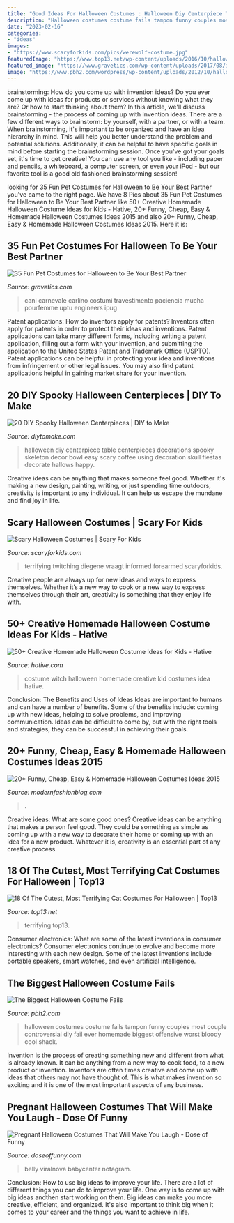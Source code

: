 ```yaml
---
title: "Good Ideas For Halloween Costumes : Halloween Diy Centerpiece Table Centerpieces Decorations Spooky Skeleton Decor Bowl Easy Scary Coffee Using Decoration Skull Fiestas Decorate Hallows Happy"
description: "Halloween costumes costume fails tampon funny couples most couple controversial diy fail ever homemade biggest offensive worst bloody cool shack"
date: "2023-02-16"
categories:
- "ideas"
images:
- "https://www.scaryforkids.com/pics/werewolf-costume.jpg"
featuredImage: "https://www.top13.net/wp-content/uploads/2016/10/halloween-costumes-kittens-12.jpg"
featured_image: "https://www.gravetics.com/wp-content/uploads/2017/08/iPug-Dog-Halloween-Costumes.jpg"
image: "https://www.pbh2.com/wordpress/wp-content/uploads/2012/10/halloween-fails-tampon.jpg"
---
```



brainstorming: How do you come up with invention ideas?
Do you ever come up with ideas for products or services without knowing what they are? Or how to start thinking about them? In this article, we'll discuss brainstorming - the process of coming up with invention ideas.
There are a few different ways to brainstorm: by yourself, with a partner, or with a team. When brainstorming, it's important to be organized and have an idea hierarchy in mind. This will help you better understand the problem and potential solutions. Additionally, it can be helpful to have specific goals in mind before starting the brainstorming session. Once you've got your goals set, it's time to get creative! You can use any tool you like - including paper and pencils, a whiteboard, a computer screen, or even your iPod - but our favorite tool is a good old fashioned brainstorming session!

	

		
looking for 35 Fun Pet Costumes for Halloween to Be Your Best Partner you've came to the right page. We have 8 Pics about 35 Fun Pet Costumes for Halloween to Be Your Best Partner like 50+ Creative Homemade Halloween Costume Ideas for Kids - Hative, 20+ Funny, Cheap, Easy &amp; Homemade Halloween Costumes Ideas 2015 and also 20+ Funny, Cheap, Easy &amp; Homemade Halloween Costumes Ideas 2015. Here it is:
		
    
## 35 Fun Pet Costumes For Halloween To Be Your Best Partner

<img loading=lazy src="https://www.gravetics.com/wp-content/uploads/2017/08/iPug-Dog-Halloween-Costumes.jpg" onerror="this.onerror=null;this.src='https://tse1.mm.bing.net/th?id=OIP.bIV1n0c-y7IcSTKTDZ_chQHaEK&amp;pid=15.1';" alt="35 Fun Pet Costumes for Halloween to Be Your Best Partner">

_Source: gravetics.com_

>cani carnevale carlino costumi travestimento paciencia mucha pourfemme uptu engineers ipug. 

	

Patent applications: How do inventors apply for patents?
Inventors often apply for patents in order to protect their ideas and inventions. Patent applications can take many different forms, including writing a patent application, filling out a form with your invention, and submitting the application to the United States Patent and Trademark Office (USPTO). 
Patent applications can be helpful in protecting your idea and inventions from infringement or other legal issues. You may also find patent applications helpful in gaining market share for your invention.

    
## 20 DIY Spooky Halloween Centerpieces | DIY To Make

<img loading=lazy src="http://www.diytomake.com/wp-content/uploads/2015/10/Skeleton-Halloween-DIY-Centerpiece.jpg" onerror="this.onerror=null;this.src='https://tse2.mm.bing.net/th?id=OIP.u1SxOnNWrRpvxVSjw3GlfAHaLH&amp;pid=15.1';" alt="20 DIY Spooky Halloween Centerpieces | DIY to Make">

_Source: diytomake.com_

>halloween diy centerpiece table centerpieces decorations spooky skeleton decor bowl easy scary coffee using decoration skull fiestas decorate hallows happy. 

	

Creative ideas can be anything that makes someone feel good. Whether it's making a new design, painting, writing, or just spending time outdoors, creativity is important to any individual. It can help us escape the mundane and find joy in life.

    
## Scary Halloween Costumes | Scary For Kids

<img loading=lazy src="https://www.scaryforkids.com/pics/werewolf-costume.jpg" onerror="this.onerror=null;this.src='https://tse4.mm.bing.net/th?id=OIP.veoRfXtNDbhxlLtvLzJ63QHaHa&amp;pid=15.1';" alt="Scary Halloween Costumes | Scary For Kids">

_Source: scaryforkids.com_

>terrifying twitching diegene vraagt informed forearmed scaryforkids. 

	

Creative people are always up for new ideas and ways to express themselves. Whether it’s a new way to cook or a new way to express themselves through their art, creativity is something that they enjoy life with.

    
## 50+ Creative Homemade Halloween Costume Ideas For Kids - Hative

<img loading=lazy src="https://hative.com/wp-content/uploads/2014/03/costumes-for-kids/17-witch-kid-costume-idea.jpg" onerror="this.onerror=null;this.src='https://tse4.mm.bing.net/th?id=OIP.yXlWKxDPCjtEfoJUtG1s9gHaM_&amp;pid=15.1';" alt="50+ Creative Homemade Halloween Costume Ideas for Kids - Hative">

_Source: hative.com_

>costume witch halloween homemade creative kid costumes idea hative. 

	

Conclusion: The Benefits and Uses of Ideas
Ideas are important to humans and can have a number of benefits. Some of the benefits include: coming up with new ideas, helping to solve problems, and improving communication. Ideas can be difficult to come by, but with the right tools and strategies, they can be successful in achieving their goals.

    
## 20+ Funny, Cheap, Easy &amp; Homemade Halloween Costumes Ideas 2015

<img loading=lazy src="https://modernfashionblog.com/wp-content/uploads/2015/08/20-Funny-Cheap-Easy-Homemade-Halloween-Costumes-Ideas-2015-16.jpg" onerror="this.onerror=null;this.src='https://tse1.mm.bing.net/th?id=OIP.HpZ5YtMe15H01UDZvyHaiwHaJ4&amp;pid=15.1';" alt="20+ Funny, Cheap, Easy &amp; Homemade Halloween Costumes Ideas 2015">

_Source: modernfashionblog.com_

>. 

	

Creative ideas: What are some good ones?
Creative ideas can be anything that makes a person feel good. They could be something as simple as coming up with a new way to decorate their home or coming up with an idea for a new product. Whatever it is, creativity is an essential part of any creative process.

    
## 18 Of The Cutest, Most Terrifying Cat Costumes For Halloween | Top13

<img loading=lazy src="https://www.top13.net/wp-content/uploads/2016/10/halloween-costumes-kittens-12.jpg" onerror="this.onerror=null;this.src='https://tse4.mm.bing.net/th?id=OIP.YBoVEGpSENYzNvYbxcxOMwHaKX&amp;pid=15.1';" alt="18 Of The Cutest, Most Terrifying Cat Costumes For Halloween | Top13">

_Source: top13.net_

>terrifying top13. 

	

Consumer electronics: What are some of the latest inventions in consumer electronics?
Consumer electronics continue to evolve and become more interesting with each new design. Some of the latest inventions include portable speakers, smart watches, and even artificial intelligence.

    
## The Biggest Halloween Costume Fails

<img loading=lazy src="https://www.pbh2.com/wordpress/wp-content/uploads/2012/10/halloween-fails-tampon.jpg" onerror="this.onerror=null;this.src='https://tse1.mm.bing.net/th?id=OIP.VZ6ZXLmla3P6fNczFy0LeAHaJ3&amp;pid=15.1';" alt="The Biggest Halloween Costume Fails">

_Source: pbh2.com_

>halloween costumes costume fails tampon funny couples most couple controversial diy fail ever homemade biggest offensive worst bloody cool shack. 

	

Invention is the process of creating something new and different from what is already known. It can be anything from a new way to cook food, to a new product or invention. Inventors are often times creative and come up with ideas that others may not have thought of. This is what makes invention so exciting and it is one of the most important aspects of any business.

    
## Pregnant Halloween Costumes That Will Make You Laugh - Dose Of Funny

<img loading=lazy src="https://www.doseoffunny.com/wp-content/uploads/2014/09/pregnant-halloween-costumes-3.jpg" onerror="this.onerror=null;this.src='https://tse3.mm.bing.net/th?id=OIP.3z_nvNpBjQO7MEImlv45nQHaMY&amp;pid=15.1';" alt="Pregnant Halloween Costumes That Will Make You Laugh - Dose of Funny">

_Source: doseoffunny.com_

>belly viralnova babycenter notagram. 

	

Conclusion: How to use big ideas to improve your life.
There are a lot of different things you can do to improve your life. One way is to come up with big ideas andthen start working on them. Big ideas can make you more creative, efficient, and organized. It's also important to think big when it comes to your career and the things you want to achieve in life.

